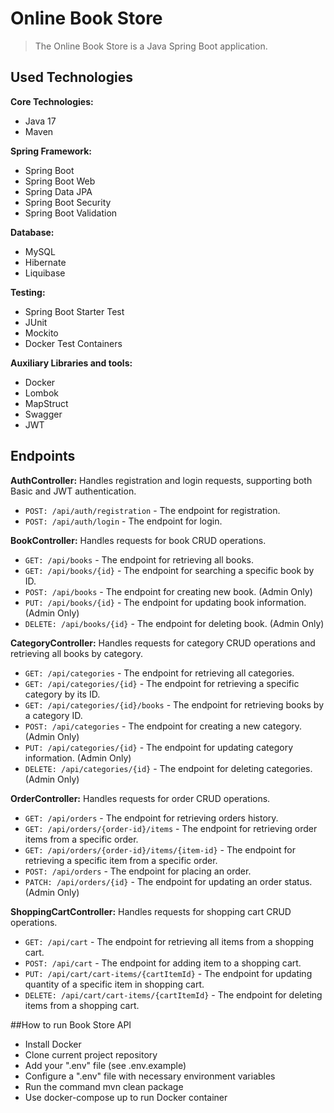 #  Online Book Store
> The Online Book Store is a Java Spring Boot application.

## Used Technologies
**Core Technologies:**
* Java 17
* Maven

**Spring Framework:**
* Spring Boot
* Spring Boot Web
* Spring Data JPA
* Spring Boot Security
* Spring Boot Validation

**Database:**
* MySQL
* Hibernate
* Liquibase

**Testing:**
* Spring Boot Starter Test
* JUnit
* Mockito
* Docker Test Containers

**Auxiliary Libraries and tools:**
* Docker
* Lombok
* MapStruct
* Swagger
* JWT

## Endpoints
**AuthController:** Handles registration and login requests, supporting both Basic and JWT authentication.
* `POST: /api/auth/registration` - The endpoint for registration.
* `POST: /api/auth/login` - The endpoint for login.

**BookController:** Handles requests for book CRUD operations.
* `GET: /api/books` - The endpoint for retrieving all books.
* `GET: /api/books/{id}` - The endpoint for searching a specific book by ID.
* `POST: /api/books` - The endpoint for creating new book. (Admin Only)
* `PUT: /api/books/{id}` - The endpoint for updating book information. (Admin Only)
* `DELETE: /api/books/{id}` - The endpoint for deleting book. (Admin Only)

**CategoryController:** Handles requests for category CRUD operations and retrieving all books by category.
* `GET: /api/categories` - The endpoint for retrieving all categories.
* `GET: /api/categories/{id}` - The endpoint for retrieving a specific category by its ID.
* `GET: /api/categories/{id}/books` - The endpoint for retrieving books by a category ID.
* `POST: /api/categories` - The endpoint for creating a new category. (Admin Only)
* `PUT: /api/categories/{id}` - The endpoint for updating category information. (Admin Only)
* `DELETE: /api/categories/{id}` - The endpoint for deleting categories. (Admin Only)

**OrderController:** Handles requests for order CRUD operations.
* `GET: /api/orders` - The endpoint for retrieving orders history.
* `GET: /api/orders/{order-id}/items` - The endpoint for retrieving order items from a specific order.
* `GET: /api/orders/{order-id}/items/{item-id}` - The endpoint for retrieving a specific item from a specific order.
* `POST: /api/orders` - The endpoint for placing an order.
* `PATCH: /api/orders/{id}` - The endpoint for updating an order status. (Admin Only)

**ShoppingCartController:** Handles requests for shopping cart CRUD operations.
* `GET: /api/cart` - The endpoint for retrieving all items from a shopping cart.
* `POST: /api/cart` - The endpoint for adding item to a shopping cart.
* `PUT: /api/cart/cart-items/{cartItemId}` - The endpoint for updating quantity of a specific item in shopping cart.
* `DELETE: /api/cart/cart-items/{cartItemId}` - The endpoint for deleting items from a shopping cart.

##How to run Book Store API
* Install Docker
* Clone current project repository
* Add your ".env" file (see .env.example)
* Configure a ".env" file with necessary environment variables
* Run the command mvn clean package
* Use docker-compose up to run Docker container

